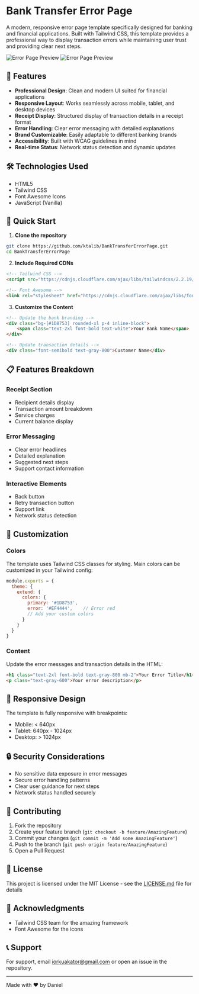 # Bank Transfer Error Page

A modern, responsive error page template specifically designed for banking and financial applications. Built with Tailwind CSS, this template provides a professional way to display transaction errors while maintaining user trust and providing clear next steps.

![ Error Page Preview](/a.png)
![ Error Page Preview](/b.png)
 

## 🌟 Features

- **Professional Design**: Clean and modern UI suited for financial applications
- **Responsive Layout**: Works seamlessly across mobile, tablet, and desktop devices
- **Receipt Display**: Structured display of transaction details in a receipt format
- **Error Handling**: Clear error messaging with detailed explanations
- **Brand Customizable**: Easily adaptable to different banking brands
- **Accessibility**: Built with WCAG guidelines in mind
- **Real-time Status**: Network status detection and dynamic updates

## 🛠 Technologies Used

- HTML5
- Tailwind CSS
- Font Awesome Icons
- JavaScript (Vanilla)

## 🚀 Quick Start

1. **Clone the repository**
```bash
git clone https://github.com/ktalib/BankTransferErrorPage.git
cd BankTransferErrorPage
```

2. **Include Required CDNs**
```html
<!-- Tailwind CSS -->
<script src="https://cdnjs.cloudflare.com/ajax/libs/tailwindcss/2.2.19/tailwind.min.js"></script>

<!-- Font Awesome -->
<link rel="stylesheet" href="https://cdnjs.cloudflare.com/ajax/libs/font-awesome/6.0.0/css/all.min.css">
```

3. **Customize the Content**
```html
<!-- Update the bank branding -->
<div class="bg-[#1D8753] rounded-xl p-4 inline-block">
    <span class="text-2xl font-bold text-white">Your Bank Name</span>
</div>

<!-- Update transaction details -->
<div class="font-semibold text-gray-800">Customer Name</div>
```

## 📋 Features Breakdown

### Receipt Section
- Recipient details display
- Transaction amount breakdown
- Service charges
- Current balance display

### Error Messaging
- Clear error headlines
- Detailed explanation
- Suggested next steps
- Support contact information

### Interactive Elements
- Back button
- Retry transaction button
- Support link
- Network status detection

## 🎨 Customization

### Colors
The template uses Tailwind CSS classes for styling. Main colors can be customized in your Tailwind config:

```javascript
module.exports = {
  theme: {
    extend: {
      colors: {
        primary: '#1D8753',  
        error: '#EF4444',    // Error red
        // Add your custom colors
      }
    }
  }
}
```

### Content
Update the error messages and transaction details in the HTML:

```html
<h1 class="text-2xl font-bold text-gray-800 mb-2">Your Error Title</h1>
<p class="text-gray-600">Your error description</p>
```

## 📱 Responsive Design

The template is fully responsive with breakpoints:
- Mobile: < 640px
- Tablet: 640px - 1024px
- Desktop: > 1024px

## 🔒 Security Considerations

- No sensitive data exposure in error messages
- Secure error handling patterns
- Clear user guidance for next steps
- Network status handled securely

## 🤝 Contributing

1. Fork the repository
2. Create your feature branch (`git checkout -b feature/AmazingFeature`)
3. Commit your changes (`git commit -m 'Add some AmazingFeature'`)
4. Push to the branch (`git push origin feature/AmazingFeature`)
5. Open a Pull Request

## 📄 License

This project is licensed under the MIT License - see the [LICENSE.md](LICENSE.md) file for details

## 👏 Acknowledgments

- Tailwind CSS team for the amazing framework
- Font Awesome for the icons

## 📞 Support

For support, email iorkuakator@gmail.com or open an issue in the repository.

---

Made with ❤️ by Daniel
